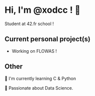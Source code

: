 # Hi, I'm @xodcc ! 👋

Student at 42.fr school !

## Current personal project(s)

 - Working on FLOWAS !

## Other
🧠 I'm currently learning C & Python

👀 Passionate about Data Science.
